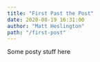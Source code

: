 ```yaml
---
title: "First Past the Post"
date: 2020-08-19 16:31:00
author: "Matt Heslington"
path: "/first-post"
---
```


Some posty stuff here